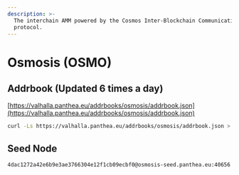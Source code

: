 ```yaml
---
description: >-
  The interchain AMM powered by the Cosmos Inter-Blockchain Communication
  protocol.
---
```


# Osmosis (OSMO)

## Addrbook (Updated 6 times a day)

[https://valhalla.panthea.eu/addrbooks/osmosis/addrbook.json](https://valhalla.panthea.eu/addrbooks/osmosis/addrbook.json)

```bash
curl -Ls https://valhalla.panthea.eu/addrbooks/osmosis/addrbook.json > $HOME/.osmosisd/config/addrbook.json
```

## Seed Node

```url
4dac1272a42e6b9e3ae3766304e12f1cb09ecbf0@osmosis-seed.panthea.eu:40656
```

